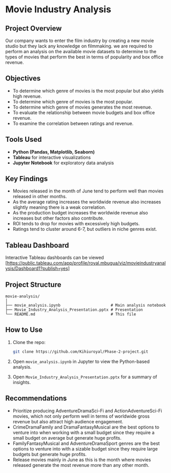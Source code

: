 # Movie Industry Analysis

## Project Overview

Our company wants to enter the film industry by creating a new movie studio but they lack any knowledge on filmmaking. we are required to perform an analysis on the available movie datasets to determine to the types of movies that perform the best in terms of popularity and box office revenue.

## Objectives

-   To determine which genre of movies is the most popular but also yields high revenue.
-   To determine which genre of movies is the most popular.
-   To determine which genre of movies generates the most revenue.
-   To evaluate the relationship between movie budgets and box office revenue.
-   To examine the correlation between ratings and revenue.

## Tools Used

-   **Python (Pandas, Matplotlib, Seaborn)**
-   **Tableau** for interactive visualizations
-   **Jupyter Notebook** for exploratory data analysis

## Key Findings

-   Movies released in the month of June tend to perform well than movies released in other months.
-   As the average rating increases the worldwide revenue also increases slightly meaning there is a weak correlation.
-   As the production budget increases the worldwide revenue also increases but other factors also contribute.
-   ROI tends to drop for movies with excessively high budgets.
-   Ratings tend to cluster around 6-7, but outliers in niche genres
    exist.

## Tableau Dashboard

Interactive Tableau dashboards can be viewed [https://public.tableau.com/app/profile/royal.mbugua/viz/movieindustryanalysis/Dashboard1?publish=yes]

## Project Structure

    movie-analysis/
    │
    ├── movie_analysis.ipynb                      # Main analysis notebook
    ├── Movie_Industry_Analysis_Presentation.pptx # Presentation
    └── README.md                                 # This file

## How to Use

1.  Clone the repo:

    ``` bash
    git clone https://github.com/Kihiuroyal/Phase-2-project.git
    ```

2.  Open `movie_analysis.ipynb` in Jupyter to view the Python-based
    analysis.

3.  Open `Movie_Industry_Analysis_Presentation.pptx` for a summary of
    insights.


## Recommendations

-   Prioritize producing AdventureDramaSci-Fi and ActionAdventureSci-Fi movies, which not only perform well in terms of worldwide  gross revenue but also attract high audience engagement.
-   CrimeDramaFamily and DramaFantasyMusical are the best options to venture into when working with a small budget since they require a small budget on average but generate huge profits.
-   FamilyFantasyMusical and AdventureDramaSport genres are the best options to venture into with a sizable budget since they require large budgets but generate huge profits.
-   Release movies mainly in June as this is the month where movies released generate the most revenue more than any other month.

